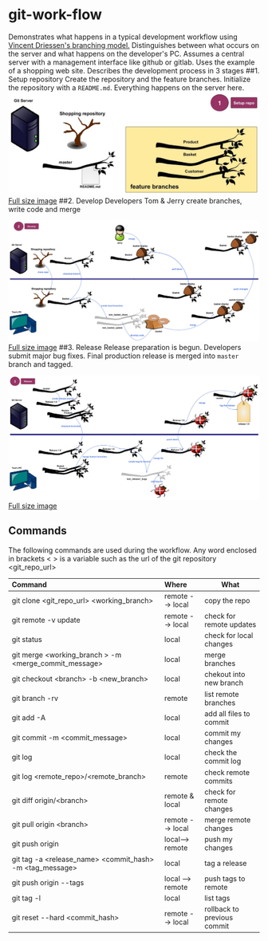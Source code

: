 # git-work-flow

Demonstrates what happens in a typical development workflow using [Vincent Driessen's branching model.](http://nvie.com/posts/a-successful-git-branching-model/) Distinguishes between what occurs on the server and what happens on the developer's PC. Assumes a central server with a management interface like github or gitlab. Uses the example of a shopping web site.
Describes the development process in 3 stages
##1. Setup repository
Create the repository and the feature branches. Initialize the repository with a `README.md`. Everything happens on the server here.
![alt text](images/gitflow1.jpg "Stage 1. Setup repo")
[Full size image](https://raw.githubusercontent.com/PhilCorcoran/git-work-flow/master/images/gitflow1.jpg)
##2. Develop
Developers Tom &amp; Jerry create branches, write code and merge

![alt text](images/gitflow2.jpg "Stage 2. Developing")
[Full size image](https://raw.githubusercontent.com/PhilCorcoran/git-work-flow/master/images/gitflow2.jpg)
##3. Release
Release preparation is begun. Developers submit major bug fixes. Final production release is merged into `master` branch and tagged.

![alt text](images/gitflow3.jpg "Stage 3. Releasing")
[Full size image](https://raw.githubusercontent.com/PhilCorcoran/git-work-flow/master/images/gitflow3.jpg)

## Commands
The following commands are used during the workflow. Any word enclosed in brackets &lt; &gt; is a variable such as the url of the git repository &lt;git_repo_url&gt;

| Command                                                                    | Where            | What                        |
|:---------------------------------------------------------------------------|:-----------------|-----------------------------|
| git clone &lt;git_repo_url&gt; &lt;working_branch&gt;                      | remote --> local | copy the repo               |
| git remote -v update                                                       | remote --> local | check for remote updates    |
| git status                                                                 | local            | check for local changes     |
| git merge &lt;working_branch &gt; -m &lt;merge_commit_message&gt;          | local            | merge branches              |
| git checkout &lt;branch&gt; -b &lt;new_branch&gt;                          | local            | chekout into new branch     |
| git branch -rv                                                             | remote           | list remote branches        |
| git add -A                                                                 | local            | add all files to commit     |
| git commit -m &lt;commit_message&gt;                                       | local            | commit my changes           |
| git log                                                                    | local            | check the commit log        |
| git log &lt;remote_repo&gt;/&lt;remote_branch&gt;                          | remote           | check remote commits        |
| git diff origin/&lt;branch&gt;                                             | remote & local   | check for remote changes    |
| git pull origin &lt;branch&gt;                                             | remote --> local | merge remote changes        |
| git push origin                                                            | local--> remote  | push my changes             | 
| git tag -a &lt;release_name&gt; &lt;commit_hash&gt; -m &lt;tag_message&gt; | local            | tag a release               |
| git push origin --tags                                                     | local --> remote | push tags to remote         |
| git tag -l                                                                 | local            | list tags                   |
| git reset --hard &lt;commit_hash&gt;                                       | remote --> local | rollback to previous commit |


